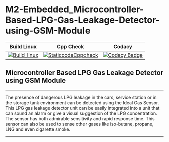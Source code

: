 # M2-Embedded_Microcontroller-Based-LPG-Gas-Leakage-Detector-using-GSM-Module
 | Build Linux | Cpp Check | Codacy |
 | :---------: | :-------: | :----: |
 | [![Build_linux](https://github.com/Nikitha5399/M1_GAME_ROCKPAPERSCISSORS/actions/workflows/build_linux.yml/badge.svg)](https://github.com/Nikitha5399/M1_GAME_ROCKPAPERSCISSORS/actions/workflows/build_linux.yml) | [![StaticcodeCppcheck](https://github.com/Nikitha5399/M1_GAME_ROCKPAPERSCISSORS/actions/workflows/cppcheck.yml/badge.svg)](https://github.com/Nikitha5399/M1_GAME_ROCKPAPERSCISSORS/actions/workflows/cppcheck.yml) | [![Codacy Badge](https://app.codacy.com/project/badge/Grade/c786ec4e514a46d9b228a7513e2653f2)](https://www.codacy.com/gh/Nikitha5399/M2-Embedded_Microcontroller-Based-LPG-Gas-Leakage-Detector-using-GSM-Module/dashboard?utm_source=github.com&amp;utm_medium=referral&amp;utm_content=Nikitha5399/M2-Embedded_Microcontroller-Based-LPG-Gas-Leakage-Detector-using-GSM-Module&amp;utm_campaign=Badge_Grade) |

## Microcontroller Based LPG Gas Leakage Detector using GSM Module

---

The presence of dangerous LPG leakage in the cars, service station or in the storage tank environment can be detected using the Ideal Gas Sensor. This LPG gas leakage detector unit can be easily integrated into a unit that can sound an alarm or give a visual suggestion of the LPG concentration. The sensor has both admirable sensitivity and rapid response time. This sensor can also be used to sense other gases like iso-butane, propane, LNG and even cigarette smoke.

---
